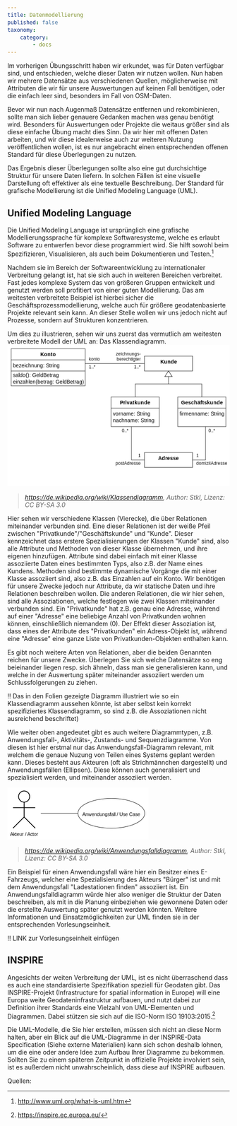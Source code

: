 ```yaml
---
title: Datenmodellierung
published: false
taxonomy:
    category:
        - docs
---
```

Im vorherigen Übungsschritt haben wir erkundet, was für Daten verfügbar sind, und entschieden, welche dieser Daten wir nutzen wollen. Nun haben wir mehrere Datensätze aus verschiedenen Quellen, möglicherweise mit Attributen die wir für unsere Auswertungen auf keinen Fall benötigen, oder die einfach leer sind, besonders im Fall von OSM-Daten.

Bevor wir nun nach Augenmaß Datensätze entfernen und rekombinieren, sollte man sich lieber genauere Gedanken machen was genau benötigt wird. Besonders für Auswertungen oder Projekte die weitaus größer sind als diese einfache Übung macht dies Sinn. Da wir hier mit offenen Daten arbeiten, und wir diese idealerweise auch zur weiteren Nutzung veröffentlichen wollen, ist es nur angebracht einen entsprechenden offenen Standard für diese Überlegungen zu nutzen.

Das Ergebnis dieser Überlegungen sollte also eine gut durchsichtige Struktur für unsere Daten liefern. In solchen Fällen ist eine visuelle Darstellung oft effektiver als eine textuelle Beschreibung. Der Standard für grafische Modellierung ist die Unified Modeling Language (UML).

## Unified Modeling Language
Die Unified Modeling Language ist ursprünglich eine grafische Modellierungssprache für komplexe Softwaresysteme, welche es erlaubt Software zu entwerfen bevor diese programmiert wird. Sie hilft sowohl beim Spezifizieren, Visualisieren, als auch beim Dokumentieren und Testen.[^1]

Nachdem sie im Bereich der Softwareentwicklung zu internationaler Verbreitung gelangt ist, hat sie sich auch in weiteren Bereichen verbreitet. Fast jedes komplexe System das von größeren Gruppen entwickelt und genutzt werden soll profitiert von einer guten Modellierung. Das am weitesten verbreitete Beispiel ist hierbei sicher die Geschäftsprozessmodellierung, welche auch für größere geodatenbasierte Projekte relevant sein kann. An dieser Stelle wollen wir uns jedoch nicht auf Prozesse, sondern auf Strukturen konzentrieren.

Um dies zu illustrieren, sehen wir uns zuerst das vermutlich am weitesten verbreitete Modell der UML an: Das Klassendiagramm.
![](uml.png)
> <cite>https://de.wikipedia.org/wiki/Klassendiagramm, Author: Stkl, Lizenz: CC BY-SA 3.0</cite>

Hier sehen wir verschiedene Klassen (Vierecke), die über Relationen miteinander verbunden sind. Eine dieser Relationen ist der weiße Pfeil zwischen "Privatkunde"/"Geschäftskunde" und "Kunde". Dieser kennzeichnet dass erstere Spezialisierungen der Klassen "Kunde" sind, also alle Attribute und Methoden von dieser Klasse übernehmen, und ihre eigenen hinzufügen. Attribute sind dabei einfach mit einer Klasse assoziierte Daten eines bestimmten Typs, also z.B. der Name eines Kundens. Methoden sind bestimmte dynamische Vorgänge die mit einer Klasse assoziiert sind, also z.B. das Einzahlen auf ein Konto. Wir benötigen für unsere Zwecke jedoch nur Attribute, da wir statische Daten und ihre Relationen beschreiben wollen. Die anderen Relationen, die wir hier sehen, sind alle Assoziationen, welche festlegen wie zwei Klassen miteinander verbunden sind. Ein "Privatkunde" hat z.B. genau eine Adresse, während auf einer "Adresse" eine beliebige Anzahl von Privatkunden wohnen können, einschließlich niemandem (0). Der Effekt dieser Assoziation ist, dass eines der Attribute des "Privatkunden" ein Adress-Objekt ist, während eine "Adresse" eine ganze Liste von Privatkunden-Objekten enthalten kann.

Es gibt noch weitere Arten von Relationen, aber die beiden Genannten reichen für unsere Zwecke. Überlegen Sie sich welche Datensätze so eng beieinander liegen resp. sich ähneln, dass man sie generalisieren kann, und welche in der Auswertung später miteinander assoziiert werden um Schlussfolgerungen zu ziehen.

!! Das in den Folien gezeigte Diagramm illustriert wie so ein Klassendiagramm aussehen könnte, ist aber selbst kein korrekt spezifiziertes Klassendiagramm, so sind z.B. die Assoziationen nicht ausreichend beschriftet)

Wie weiter oben angedeutet gibt es auch weitere Diagrammtypen, z.B. Anwendungsfall-, Aktivitäts-, Zustands- und Sequenzdiagramme. Von diesen ist hier erstmal nur das Anwendungsfall-Diagramm relevant, mit welchem die genaue Nuzung von Teilen eines Systems geplant werden kann. Dieses besteht aus Akteuren (oft als Strichmännchen dargestellt) und Anwendungsfällen (Ellipsen). Diese können auch generalisiert und spezialisiert werden, und miteinander assoziiert werden.

![](UseCase.png)
> <cite>https://de.wikipedia.org/wiki/Anwendungsfalldiagramm, Author: Stkl, Lizenz: CC BY-SA 3.0 </cite>

Ein Beispiel für einen Anwendungsfall wäre hier ein Besitzer eines E-Fahrzeugs, welcher eine Spezialisierung des Akteurs "Bürger" ist und mit dem Anwendungsfall "Ladestationen finden" assoziiert ist. Ein Anwendungsfalldiagramm würde hier also weniger die Struktur der Daten beschreiben, als mit in die Planung einbeziehen wie gewonnene Daten oder die erstellte Auswertung später genutzt werden könnten. Weitere Informationen und Einsatzmöglichkeiten zur UML finden sie in der entsprechenden Vorlesungseinheit.

!! LINK zur Vorlesungseinheit einfügen


## INSPIRE
Angesichts der weiten Verbreitung der UML, ist es nicht überraschend dass es auch eine standardisierte Spezifikation speziell für Geodaten gibt. Das INSPIRE-Projekt (Infrastructure for spatial information in Europe) will eine Europa weite Geodateninfrastruktur aufbauen, und nutzt dabei zur Definition ihrer Standards eine Vielzahl von UML-Elementen und Diagrammen. Dabei stützen sie sich auf die ISO-Norm ISO 19103:2015.[^2]

Die UML-Modelle, die Sie hier erstellen, müssen sich nicht an diese Norm halten, aber ein Blick auf die UML-Diagramme in der INSPIRE-Data Specification (Siehe externe Materialien) kann sich schon deshalb lohnen, um die eine oder andere Idee zum Aufbau Ihrer Diagramme zu bekommen. Sollten Sie zu einem späteren Zeitpunkt in offizielle Projekte involviert sein, ist es außerdem nicht unwahrscheinlich, dass diese auf INSPIRE aufbauen.

Quellen:
[^1]: http://www.uml.org/what-is-uml.htm
[^2]: https://inspire.ec.europa.eu/
